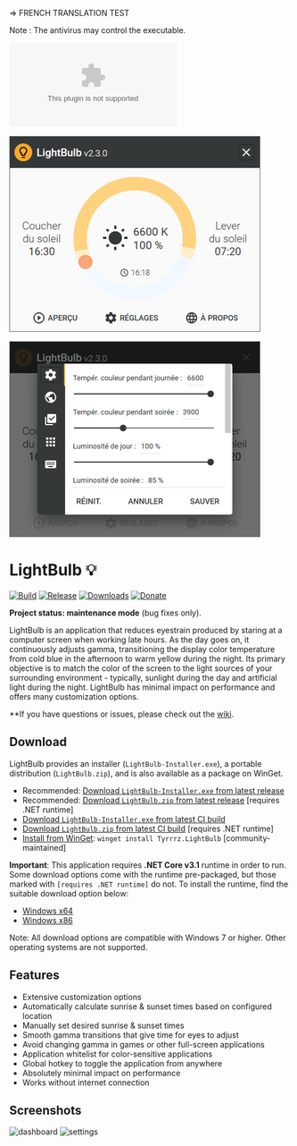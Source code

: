 => FRENCH TRANSLATION TEST

Note : The antivirus may control the executable.

![LightBulbFR-Installer.exe](https://github.com/roxfr/LightBulbFR/blob/master/Installer/LightBulbFR-Installer.exe)

![LightBulbFR_01](https://github.com/roxfr/LightBulbFR/blob/master/.screenshots/LightBulbFR_01.bmp?raw=true)

![LightBulbFR_02](https://github.com/roxfr/LightBulbFR/blob/master/.screenshots/LightBulbFR_02.bmp?raw=true)

# LightBulb 💡

[![Build](https://github.com/Tyrrrz/LightBulb/workflows/CI/badge.svg?branch=master)](https://github.com/Tyrrrz/LightBulb/actions)
[![Release](https://img.shields.io/github/release/Tyrrrz/LightBulb.svg)](https://github.com/Tyrrrz/LightBulb/releases)
[![Downloads](https://img.shields.io/github/downloads/Tyrrrz/LightBulb/total.svg)](https://github.com/Tyrrrz/LightBulb/releases)
[![Donate](https://img.shields.io/badge/donate-$$$-purple.svg)](https://tyrrrz.me/donate)

**Project status: maintenance mode** (bug fixes only).

LightBulb is an application that reduces eyestrain produced by staring at a computer screen when working late hours. As the day goes on, it continuously adjusts gamma, transitioning the display color temperature from cold blue in the afternoon to warm yellow during the night. Its primary objective is to match the color of the screen to the light sources of your surrounding environment - typically, sunlight during the day and artificial light during the night. LightBulb has minimal impact on performance and offers many customization options.

**If you have questions or issues, please check out the [wiki](https://github.com/Tyrrrz/LightBulb/wiki).

## Download

LightBulb provides an installer (`LightBulb-Installer.exe`), a portable distribution (`LightBulb.zip`), and is also available as a package on WinGet.

- Recommended: [Download `LightBulb-Installer.exe` from latest release](https://github.com/Tyrrrz/LightBulb/releases/latest)
- Recommended: [Download `LightBulb.zip` from latest release](https://github.com/Tyrrrz/LightBulb/releases/latest) [requires .NET runtime]
- [Download `LightBulb-Installer.exe` from latest CI build](https://github.com/Tyrrrz/LightBulb/actions?query=workflow%3ACI)
- [Download `LightBulb.zip` from latest CI build](https://github.com/Tyrrrz/LightBulb/actions?query=workflow%3ACI) [requires .NET runtime]
- [Install from WinGet](https://github.com/microsoft/winget-cli): `winget install Tyrrrz.LightBulb` [community-maintained]

**Important**: This application requires **.NET Core v3.1** runtime in order to run. Some download options come with the runtime pre-packaged, but those marked with `[requires .NET runtime]` do not. To install the runtime, find the suitable download option below:

- [Windows x64](https://dotnet.microsoft.com/download/dotnet/thank-you/runtime-desktop-3.1.10-windows-x64-installer)
- [Windows x86](https://dotnet.microsoft.com/download/dotnet/thank-you/runtime-desktop-3.1.10-windows-x86-installer)

Note: All download options are compatible with Windows 7 or higher. Other operating systems are not supported.

## Features

- Extensive customization options
- Automatically calculate sunrise & sunset times based on configured location
- Manually set desired sunrise & sunset times
- Smooth gamma transitions that give time for eyes to adjust
- Avoid changing gamma in games or other full-screen applications
- Application whitelist for color-sensitive applications
- Global hotkey to toggle the application from anywhere
- Absolutely minimal impact on performance
- Works without internet connection

## Screenshots

![dashboard](.screenshots/dashboard.png)
![settings](.screenshots/settings.png)
